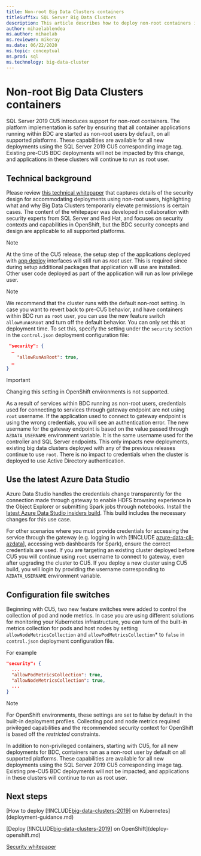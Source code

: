 ```yaml
---
title: Non-root Big Data Clusters containers
titleSuffix: SQL Server Big Data Clusters
description: This article describes how to deploy non-root containers in SQL Server Big Data Clusters
author: mihaelablendea 
ms.author: mihaelab
ms.reviewer: mikeray
ms.date: 06/22/2020
ms.topic: conceptual
ms.prod: sql
ms.technology: big-data-cluster
---
```


# Non-root Big Data Clusters containers

SQL Server 2019 CU5 introduces support for non-root containers. The platform implementation is safer by ensuring that all container applications running within BDC are started as non-root users by default, on all supported platforms. These capabilities are available for all new deployments using the SQL Server 2019 CU5 corresponding image tag. Existing pre-CU5 BDC deployments will not be impacted by this change, and applications in these clusters will continue to run as root user. 

## Technical background

Please review [this technical whitepaper](https://aka.ms/sql-bdc-openshift-security) that captures details of the security design for accommodating deployments using non-root users, highlighting what and why Big Data Clusters temporarily elevate permissions is certain cases. The content of the whitepaper was developed in collaboration with security experts from SQL Server and Red Hat, and focuses on security contexts and capabilities in OpenShift, but the BDC security concepts and design are applicable to all supported platforms.

> [!NOTE]
> At the time of the CU5 release, the setup step of the applications deployed with [app deploy](concept-application-deployment.md) interfaces will still run as *root* user. This is required since during setup  additional packages that application will use are installed. Other user code deployed as part of the application will run as low privilege user. 

> [!NOTE]
> We recommend that the cluster runs with the default non-root setting. In case you want to revert back to pre-CU5 behavior, and have containers within BDC run as `root` user, you can use the new feature switch `allowRunAsRoot` and turn off the default behavior. You can only set this at deployment time. To set this, specify the setting under the `security` section in the `control.json` deployment configuration file:

```json
 "security": {
  …
    "allowRunAsRoot": true,
  …
}
```

> [!IMPORTANT]
> Changing this setting in OpenShift environments is not supported.

As a result of services within BDC running as non-root users, credentials used for connecting to services through gateway endpoint are not using `root` username. If the application used to connect to gateway endpoint is using the wrong credentials, you will see an authentication error. The new username for the gateway endpoint is based on the value passed through `AZDATA_USERNAME` environment variable. It is the same username used for the controller and SQL Server endpoints. This only impacts new deployments, existing big data clusters deployed with any of the previous releases continue to use `root`. There is no impact to credentials when the cluster is deployed to use Active Directory authentication. 

## Use the latest Azure Data Studio

Azure Data Studio handles the credentials change transparently for the connection made through gateway to enable HDFS browsing experience in the Object Explorer or submitting Spark jobs through notebooks. Install the [latest Azure Data Studio insiders build](../azure-data-studio/download-azure-data-studio.md#download-insiders-build-of-azure-data-studio). This build includes the necessary changes for this use case.

For other scenarios where you must provide credentials for accessing the service through the gateway (e.g. logging in with [!INCLUDE [azure-data-cli-azdata](../includes/azure-data-cli-azdata.md)], accessing web dashboards for Spark), ensure the correct credentials are used. If you are targeting an existing cluster deployed before CU5 you will continue using `root` username to connect to gateway, even after upgrading the cluster to CU5. If you deploy a new cluster using CU5 build, you will login by providing the username corresponding to `AZDATA_USERNAME` environment variable.

## Configuration file switches

Beginning with CU5, two new feature switches were added to control the collection of pod and node metrics. In case you are using different solutions for monitoring your Kubernetes infrastructure, you can turn of the built-in metrics collection for pods and host nodes by setting `allowNodeMetricsCollection` and `allowPodMetricsCollection`* to `false` in `control.json` deployment configuration file. 

For example 

```json
"security": {
  ...
  "allowPodMetricsCollection": true,
  "allowNodeMetricsCollection": true,
  ...
}
```

> [!NOTE]
> For OpenShift environments, these settings are set to false by default in the built-in deployment profiles. Collecting pod and node metrics required privileged capabilities and the recommended security context for OpenShift is based off the *restricted* constraints.

In addition to non-privileged containers, starting with CU5, for all new deployments for BDC, containers run as a non-root user by default on all supported platforms. These capabilities are available for all new deployments using the SQL Server 2019 CU5 corresponding image tag. Existing pre-CU5 BDC deployments will not be impacted, and applications in these clusters will continue to run as root user.

## Next steps
[How to deploy [!INCLUDE[big-data-clusters-2019](../includes/ssbigdataclusters-ss-nover.md)] on Kubernetes](deployment-guidance.md)

[Deploy [!INCLUDE[big-data-clusters-2019](../includes/ssbigdataclusters-ss-nover.md)] on OpenShift](deploy-openshift.md)

[Security whitepaper](https://aka.ms/sql-bdc-openshift-security)
